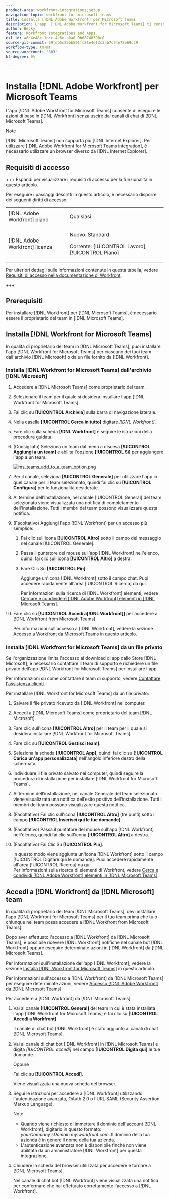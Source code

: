 ```yaml
---
product-area: workfront-integrations;setup
navigation-topic: workfront-for-microsoft-teams
title: Installa [!DNL Adobe Workfront] per Microsoft Teams
description: L'app  [!DNL Adobe Workfront for Microsoft Teams] ti consente di eseguire azioni di base in [!DNL Workfront] senza uscire dai tuoi [!DNL Microsoft Teams] canali di chat.
author: Becky
feature: Workfront Integrations and Apps
exl-id: a8d4e48c-1ccc-4e6e-a0a0-9b68748590c0
source-git-commit: 69fdb5c23bb501fc81e4ef3c3ab7c94e78e69d29
workflow-type: tm+mt
source-wordcount: '803'
ht-degree: 0%

---
```


# Installa [!DNL Adobe Workfront] per Microsoft Teams

<!-- Audited: 1/2024 -->

<!--

>[!IMPORTANT]
>
>As of July 1, 2025, Microsoft will remove support for the Classic Teams desktop app. As a result, the Workfront integration with Microsoft Teams will not be supported after the Classic Teams desktop app is no longer available.

-->


L&#39;app [!DNL Adobe Workfront for Microsoft Teams] consente di eseguire le azioni di base in [!DNL Workfront] senza uscire dai canali di chat di [!DNL Microsoft Teams].

>[!NOTE]
>
>[!DNL Microsoft Teams] non supporta più [!DNL Internet Explorer]. Per utilizzare [!DNL Adobe Workfront for Microsoft Teams integration], è necessario utilizzare un browser diverso da [!DNL Internet Explorer].


## Requisiti di accesso

+++ Espandi per visualizzare i requisiti di accesso per la funzionalità in questo articolo.

Per eseguire i passaggi descritti in questo articolo, è necessario disporre dei seguenti diritti di accesso:

<table style="table-layout:auto"> 
 <col> 
 <col> 
 <tbody> 
  <tr> 
   <td role="rowheader">[!DNL Adobe Workfront] piano</td> 
   <td> <p>Qualsiasi</p> </td> 
  </tr> 
  <tr> 
   <td role="rowheader">[!DNL Adobe Workfront] licenza</td> 
   <td><p>Nuovo: Standard</p>
    <p>Corrente: [!UICONTROL Lavoro], [!UICONTROL Piano]</p> </td> 
  </tr> 
 </tbody> 
</table>

Per ulteriori dettagli sulle informazioni contenute in questa tabella, vedere [Requisiti di accesso nella documentazione di Workfront](/help/quicksilver/administration-and-setup/add-users/access-levels-and-object-permissions/access-level-requirements-in-documentation.md).

+++

## Prerequisiti

Per installare [!DNL Workfront] per [!DNL Microsoft Teams], è necessario essere il proprietario del team in [!DNL Microsoft Teams].

## Installa [!DNL Workfront for Microsoft Teams]

In qualità di proprietario del team in [!DNL Microsoft Teams], puoi installare l&#39;app [!DNL Workfront for Microsoft Teams] per ciascuno dei tuoi team dall&#39;archivio [!DNL Microsoft] o da un file fornito da [!DNL Workfront].

### Installa [!DNL Workfront for Microsoft Teams] dall&#39;archivio [!DNL Microsoft]

1. Accedere a [!DNL Microsoft Teams] come proprietario del team.
1. Selezionare il team per il quale si desidera installare l&#39;app [!DNL Workfront for Microsoft Teams].
1. Fai clic su **[!UICONTROL Archivia]** sulla barra di navigazione laterale.

1. Nella casella **[!UICONTROL Cerca in tutto]** digitare *[!DNL Workfront]*.

1. Fare clic sulla scheda **[!DNL Workfront]** e seguire le istruzioni della procedura guidata.
1. (Consigliato) Seleziona un team dal menu a discesa **[!UICONTROL Aggiungi a un team]** e abilita l&#39;opzione **[!UICONTROL Sì]** per aggiungere l&#39;app a un team.

   ![ms_teams_add_to_a_team_option.png](assets/ms-teams-add-to-a-team-option-350x122.png)

1. Per il canale, seleziona **[!UICONTROL Generale]** per utilizzare l&#39;app in quel canale per il team selezionato, quindi fai clic su **[!UICONTROL Configura]** per le funzionalità desiderate.

1. Al termine dell&#39;installazione, nel canale [!UICONTROL General] del team selezionato viene visualizzata una notifica di completamento dell&#39;installazione. Tutti i membri del team possono visualizzare questa notifica.
1. (Facoltativo) Aggiungi l&#39;app [!DNL Workfront] per un accesso più semplice:

   1. Fai clic sull&#39;icona **[!UICONTROL Altro]** sotto il campo del messaggio nel canale [!UICONTROL Generale].

   1. Passa il puntatore del mouse sull&#39;app [!DNL Workfront] nell&#39;elenco, quindi fai clic sull&#39;icona **[!UICONTROL Altro]** a destra.

   1. Fare Clic Su **[!UICONTROL Pin]**.

      Aggiunge un&#39;icona [!DNL Workfront] sotto il campo chat. Puoi accedere rapidamente all&#39;area [!UICONTROL Ricerca] da qui.

      Per informazioni sulla ricerca di [!DNL Workfront] elementi, vedere [Cercare e condividere [!DNL Adobe Workfront] elementi in [!DNL Microsoft Teams]](../../workfront-integrations-and-apps/using-workfront-with-microsoft-teams/search-for-and-share-wf-items-in-ms-teams.md).

1. Fare clic su **[!UICONTROL Accedi a[!DNL Workfront]]** per accedere a [!DNL Workfront from Microsoft Teams].

   Per informazioni sull&#39;accesso a [!DNL Workfront], vedere la sezione [Accesso a Workfront da Microsoft Teams](#log-in-to-workfront-from-microsoft-teams) in questo articolo.

### Installa [!DNL Workfront for Microsoft Teams] da un file privato

Se l&#39;organizzazione limita l&#39;accesso al download di app dallo Store [!DNL Microsoft], è necessario contattare il team di supporto e richiedere un file privato dell&#39;app [!DNL Workfront for Microsoft Teams] per installare l&#39;app.

Per informazioni su come contattare il team di supporto, vedere [Contattare l&#39;assistenza clienti](../../workfront-basics/tips-tricks-and-troubleshooting/contact-customer-support.md).

Per installare [!DNL Workfront for Microsoft Teams] da un file privato:

1. Salvare il file privato ricevuto da [!DNL Workfront] nel computer.
1. Accedi a [!DNL Microsoft Teams] come proprietario del team [!DNL Microsoft].
1. Fare clic sull&#39;icona **[!UICONTROL Altro]** per il team per il quale si desidera installare [!DNL Workfront for Microsoft Teams].

1. Fare clic su **[!UICONTROL Gestisci team]**.
1. Seleziona la scheda **[!UICONTROL App]**, quindi fai clic su **[!UICONTROL Carica un&#39;app personalizzata]** nell&#39;angolo inferiore destro della schermata.

1. Individuare il file privato salvato nel computer, quindi seguire la procedura di installazione per installare [!DNL Workfront for Microsoft Teams].
1. Al termine dell’installazione, nel canale Generale del team selezionato viene visualizzata una notifica dell’esito positivo dell’installazione. Tutti i membri del team possono visualizzare questa notifica.
1. (Facoltativo) Fai clic sull&#39;icona **[!UICONTROL Altro]** (tre punti) sotto il campo **[!UICONTROL Inserisci qui le tue domande]**.

1. (Facoltativo) Passa il puntatore del mouse sull&#39;app [!DNL Workfront] nell&#39;elenco, quindi fai clic sull&#39;icona **[!UICONTROL Altro]** a destra.

1. (Facoltativo) Fai Clic Su **[!UICONTROL Pin]**.

   In questo modo viene aggiunta un&#39;icona [!DNL Workfront] sotto il campo [!UICONTROL Digitare qui le domande]. Puoi accedere rapidamente all&#39;area [!UICONTROL Ricerca] da qui.\
   Per informazioni sulla ricerca di elementi di Workfront, vedere [Cerca e condividi [!DNL Adobe Workfront] elementi in [!DNL Microsoft Teams]](../../workfront-integrations-and-apps/using-workfront-with-microsoft-teams/search-for-and-share-wf-items-in-ms-teams.md).

## Accedi a [!DNL Workfront] da [!DNL Microsoft] team

In qualità di proprietario del team [!DNL Microsoft Teams], devi installare l&#39;app [!DNL Workfront for Microsoft Teams] per il tuo team prima che tu o chiunque nel team possa accedere a [!DNL Workfront from Microsoft Teams].

Dopo aver effettuato l&#39;accesso a [!DNL Workfront] da [!DNL Microsoft Teams], è possibile ricevere [!DNL Workfront] notifiche nel canale bot [!DNL Workfront] oppure eseguire determinate azioni in [!DNL Workfront] da [!DNL Microsoft Teams].

Per informazioni sull&#39;installazione dell&#39;app [!DNL Workfront], vedere la sezione [Installa [!DNL Workfront for Microsoft Teams]](#install-workfront-for-microsoft-teams) in questo articolo.

Per informazioni sull&#39;accesso a [!DNL Workfront] da [!DNL Microsoft Teams] per eseguire determinate azioni, vedere [Accesso [!DNL Adobe Workfront] da [!DNL Microsoft Teams]](../../workfront-integrations-and-apps/using-workfront-with-microsoft-teams/access-workfront-from-ms-teams.md).

Per accedere a [!DNL Workfront] da [!DNL Microsoft Teams]:

1. Vai al canale **[!UICONTROL General]** del team in cui è stata installata l&#39;app [!DNL Workfront for Microsoft Teams] e fai clic su **[!UICONTROL Accedi a Workfront]**.

   Il canale di chat bot [!DNL Workfront] è stato aggiunto ai canali di chat [!DNL Microsoft Teams].

1. Vai al canale di chat bot [!DNL Workfront] in [!DNL Microsoft Teams] e digita *[!UICONTROL accedi]* nel campo **[!UICONTROL Digita qui]** le tue domande.

   Oppure

   Fai clic su **[!UICONTROL Accedi]**.

   Viene visualizzata una nuova scheda del browser.

1. Segui le istruzioni per accedere a [!DNL Workfront] utilizzando l&#39;autenticazione avanzata, OAuth 2.0 o l&#39;URL SAML (Security Assertion Markup Language).

   >[!NOTE]
   >
   >* Quando viene richiesto di immettere il dominio dell&#39;account [!DNL Workfront], digitarlo in questo formato: *yourCompany&#39;sDomain.my.workfront.com*. Il dominio della tua azienda è in genere il nome della tua azienda.
   >* L&#39;autenticazione avanzata non è disponibile finché non viene abilitata da un amministratore [!DNL Workfront] per questa integrazione.


1. Chiudere la scheda del browser utilizzata per accedere e tornare a [!DNL Microsoft Teams].

   Nel canale di chat bot [!DNL Workfront] viene visualizzata una notifica per confermare che hai effettuato correttamente l&#39;accesso a [!DNL Workfront].
